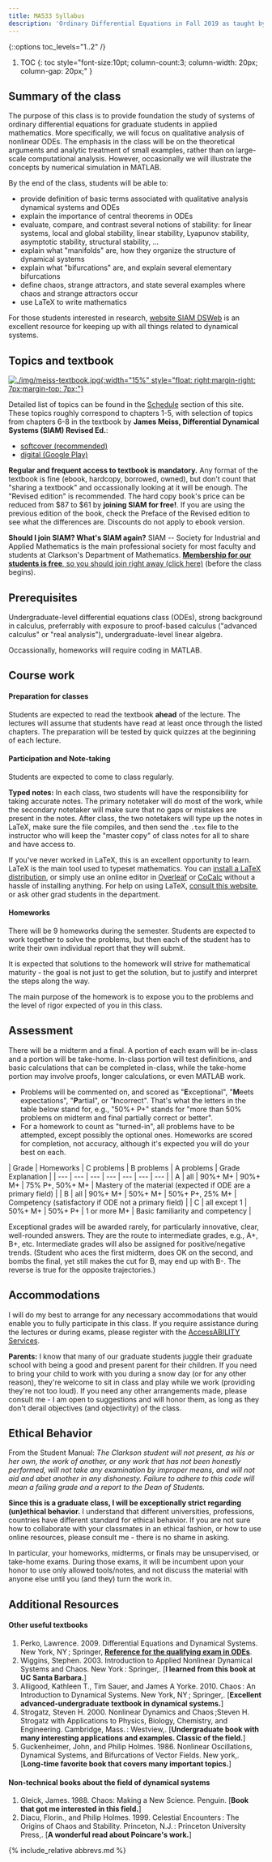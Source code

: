 ```yaml
---
title: MA533 Syllabus
description: 'Ordinary Differential Equations in Fall 2019 as taught by Marko Budišić'
---
```

{::options toc_levels="1..2" /}

1. TOC
{: toc style="font-size:10pt; column-count:3; column-width: 20px; column-gap: 20px;" }

## Summary of the class

The purpose of this class is to provide foundation the study of systems of ordinary differential equations for graduate students in applied mathematics. More specifically, we will focus on qualitative analysis of nonlinear ODEs. The emphasis in the class will be on the theoretical arguments and analytic treatment of small examples, rather than on large-scale computational analysis. However, occasionally we will illustrate the concepts by numerical simulation in MATLAB.

By the end of the class, students will be able to:
* provide definition of basic terms associated with qualitative analysis dynamical systems and ODEs
* explain the importance of central theorems in ODEs
* evaluate, compare, and contrast several notions of stability: for linear systems, local and global stability, linear stability, Lyapunov stability, asymptotic stability, structural stability, ...
* explain what "manifolds" are, how they organize the structure of dynamical systems
* explain what "bifurcations" are, and explain several elementary bifurcations
* define chaos, strange attractors, and state several examples where chaos and strange attractors occur
* use LaTeX to write mathematics

For those students interested in research, [website SIAM DSWeb](https://dsweb.siam.org/) is an excellent resource for keeping up with all things related to dynamical systems.

## Topics and textbook

[![./img/meiss-textbook.jpg]({{site.baseurl}}/img/meiss-textbook.jpg){:width="15%" style="float: right;margin-right: 7px;margin-top: 7px;"}](https://my.siam.org/Store/Product/viewproduct/?ProductId=28569997)

Detailed list of topics can be found in the [Schedule](./schedule.html) section of this site. These topics roughly correspond to chapters 1-5, with selection of topics from chapters 6-8 in the textbook by **James Meiss, Differential Dynamical Systems (SIAM) Revised Ed.**:

- [softcover (recommended)](https://my.siam.org/Store/Product/viewproduct/?ProductId=28569997) 
- [digital (Google Play)](https://play.google.com/store/books/details/James_D_Meiss_Differential_Dynamical_Systems_Revis?id=gqYJDgAAQBAJ&hl=en_US)

**Regular and frequent access to textbook is mandatory.** Any format of the textbook is fine (ebook, hardcopy, borrowed, owned), but don't count that "sharing a textbook" and occassionally looking at it will be enough. The "Revised edition" is recommended. The hard copy book's price can be reduced from $87 to $61 by **joining SIAM for free!**. If you are using the previous edition of the book, check the Preface of the Revised edition to see what the differences are. Discounts do not apply to ebook version.

**Should I join SIAM? What's SIAM again?** SIAM -- Society for Industrial and Applied Mathematics is the main professional society for most faculty and students at Clarkson's Department of Mathematics. [**Membership for our students is free**, so you should join right away (click here)](https://www.siam.org/Membership/Join-SIAM/Individual-Members/Student) (before the class begins).

## Prerequisites

Undergraduate-level differential equations class (ODEs), strong background in calculus, preferrably with exposure to proof-based calculus ("advanced calculus" or "real analysis"), undergraduate-level linear algebra.

Occassionally, homeworks will require coding in MATLAB.

## Course work

#### Preparation for classes

Students are expected to read the textbook **ahead** of the lecture. The lectures will assume that students have read at least once through the listed chapters. The preparation will be tested by quick quizzes at the beginning of each lecture.

#### Participation and Note-taking

Students are expected to come to class regularly.

**Typed notes:** In each class, two students will have the responsibility for taking accurate notes. The primary notetaker will do most of the work, while the secondary notetaker will make sure that no gaps or mistakes are present in the notes. After class, the two notetakers will type up the notes in LaTeX, make sure the file compiles, and then send the `.tex` file to the instructor who will keep the "master copy" of class notes for all to share and have access to.

If you've never worked in LaTeX, this is an excellent opportunity to learn. LaTeX is the main tool used to typeset mathematics. You can [install a LaTeX distribution](https://www.latex-project.org/get/), or simply use an online editor in [Overleaf](https://www.overleaf.com) or [CoCalc](https://cocalc.com/) without a hassle of installing anything. For help on using LaTeX, [consult this website](https://en.wikibooks.org/wiki/LaTeX), or ask other grad students in the department.

#### Homeworks

There will be 9 homeworks during the semester. Students are expected to work together to solve the problems, but then each of the student has to write their own individual report that they will submit.

It is expected that solutions to the homework will strive for mathematical maturity - the goal is not just to get the solution, but to justify and interpret the steps along the way.

The main purpose of the homework is to expose you to the problems and the level of rigor expected of you in this class.

## Assessment

There will be a midterm and a final. A portion of each exam will be in-class and a portion will be take-home. In-class portion will test definitions, and basic calculations that can be completed in-class, while the take-home portion may involve proofs, longer calculations, or even MATLAB work.

- Problems will be commented on, and scored as "**E**xceptional", "**M**eets expectations", "**P**artial", or "**I**ncorrect". That's what the letters in the table below stand for, e.g., "50%+ P+" stands for "more than 50% problems on midterm and final partially correct or better".
- For a homework to count as "turned-in", all problems have to be attempted, except possibly the optional ones. Homeworks are scored for completion, not accuracy, although it's expected you will do your best on each.

| Grade  | Homeworks | C problems | B problems | A problems | Grade Explanation |
| --- | --- | --- | --- | --- | --- | --- |
| A |  all | 90%+ M+ | 90%+ M+ | 75% P+, 50%+ M+  | Mastery of the material (expected if ODE are a primary field) |
| B |  all | 90%+ M+ | 50%+ M+ | 50%+ P+, 25% M+ | Competency (satisfactory if ODE not a primary field) | 
| C | all except 1 | 50%+ M+ | 50%+ P+ | 1 or more M+ | Basic familiarity and competency |

Exceptional grades will be awarded rarely, for particularly innovative, clear, well-rounded answers. They are the route to intermediate grades, e.g., A+, B+, etc.
Intermediate grades will also be assigned for positive/negative trends. (Student who aces the first midterm, does OK on the second, and bombs the final, yet still makes the cut for B, may end up with B-. The reverse is true for the opposite trajectories.)


## Accommodations

I will do my best to arrange for any necessary accommodations that would enable you to fully participate in this class. If you require assistance during the lectures or during exams, please register with the [AccessABILITY Services](https://www.clarkson.edu/accessability-services).

**Parents:** I know that many of our graduate students juggle their graduate school with being a good and present parent for their children. If you need to bring your child to work with you during a snow day (or for any other reason), they're welcome to sit in class and play while we work (providing they're not too loud). If you need any other arrangements made, please consult me - I am open to suggestions and will honor them, as long as they don't derail objectives (and objectivity) of the class.

## Ethical Behavior

From the Student Manual: _The Clarkson student will
not present, as his or her own, the work of another,
or any work that has not been honestly performed,
will not take any examination by improper means,
and will not aid and abet another in any dishonesty.
Failure to adhere to this code will mean a failing
grade and a report to the Dean of Students._

**Since this is a graduate class, I will be exceptionally strict regarding (un)ethical behavior.** I understand that different universities, professions, countries have different standard for ethical behavior. If you are not sure how to collaborate with your classmates in an ethical fashion, or how to use online resources, please consult me - there is no shame in asking.

In particular, your homeworks, midterms, or finals may be unsupervised, or take-home exams. During those exams, it will be incumbent upon your honor to use only allowed tools/notes, and not discuss the material with anyone else until you (and they) turn the work in.

## Additional Resources

#### Other useful textbooks

1. Perko, Lawrence. 2009. Differential Equations and Dynamical Systems. New York, NY ; Springer, [**Reference for the qualifying exam in ODEs**](https://sites.google.com/a/clarkson.edu/math-graduate/academic-progress/comprehensive-exams).
2. Wiggins, Stephen. 2003. Introduction to Applied Nonlinear Dynamical Systems and Chaos. New York : Springer,. [**I learned from this book at UC Santa Barbara.**]
3. Alligood, Kathleen T., Tim Sauer, and James A Yorke. 2010. Chaos : An Introduction to Dynamical Systems. New York, NY ; Springer,. [**Excellent advanced-undergraduate textbook in dynamical systems.**]
4. Strogatz, Steven H. 2000. Nonlinear Dynamics and Chaos ;Steven H. Strogatz with Applications to Physics, Biology, Chemistry, and Engineering. Cambridge, Mass. : Westview,. [**Undergraduate book with many interesting applications and examples. Classic of the field.**]
5. Guckenheimer, John, and Philip Holmes. 1986. Nonlinear Oscillations, Dynamical Systems, and Bifurcations of Vector Fields. New york,. [**Long-time favorite book that covers many important topics.**]

#### Non-technical books about the field of dynamical systems

1. Gleick, James. 1988. Chaos: Making a New Science. Penguin. [**Book that got me interested in this field.**]
2. Diacu, Florin., and Philip Holmes. 1999. Celestial Encounters : The Origins of Chaos and Stability. Princeton, N.J. : Princeton University Press,. [**A wonderful read about Poincare's work.**]

{% include_relative abbrevs.md %}
